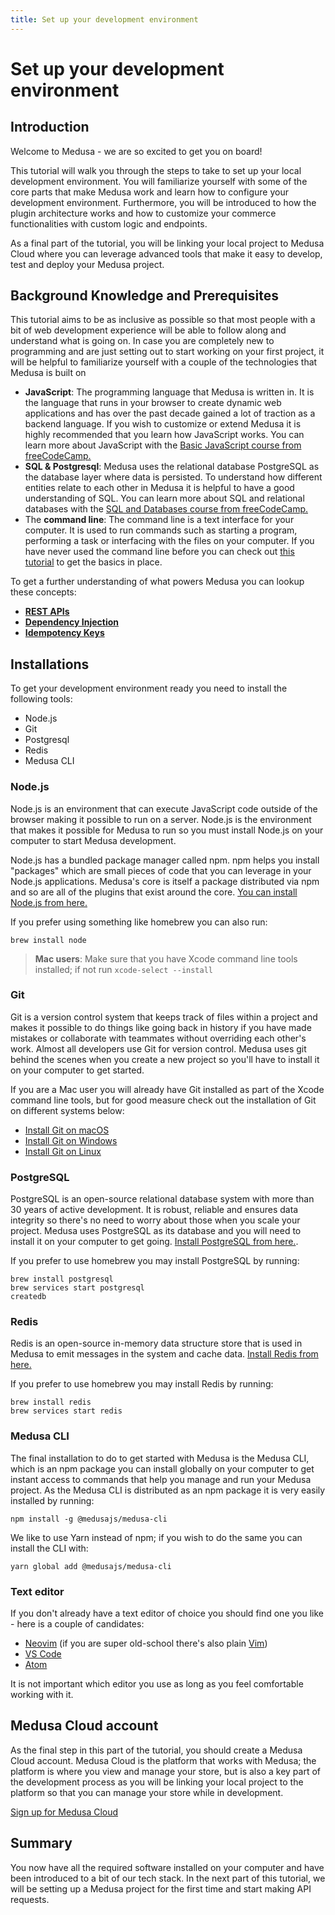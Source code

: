 ```yaml
---
title: Set up your development environment
---
```


# Set up your development environment

## Introduction
Welcome to Medusa - we are so excited to get you on board!

This tutorial will walk you through the steps to take to set up your local development environment. You will familiarize yourself with some of the core parts that make Medusa work and learn how to configure your development environment. Furthermore, you will be introduced to how the plugin architecture works and how to customize your commerce functionalities with custom logic and endpoints.

As a final part of the tutorial, you will be linking your local project to Medusa Cloud where you can leverage advanced tools that make it easy to develop, test and deploy your Medusa project.

## Background Knowledge and Prerequisites
This tutorial aims to be as inclusive as possible so that most people with a bit of web development experience will be able to follow along and understand what is going on. In case you are completely new to programming and are just setting out to start working on your first project, it will be helpful to familiarize yourself with a couple of the technologies that Medusa is built on

- **JavaScript**: The programming language that Medusa is written in. It is the language that runs in your browser to create dynamic web applications and has over the past decade gained a lot of traction as a backend language. If you wish to customize or extend Medusa it is highly recommended that you learn how JavaScript works. You can learn more about JavaScript with the [Basic JavaScript course from freeCodeCamp.](https://www.freecodecamp.org/learn/javascript-algorithms-and-data-structures/#basic-javascript)
- **SQL & Postgresql**: Medusa uses the relational database PostgreSQL as the database layer where data is persisted. To understand how different entities relate to each other in Medusa it is helpful to have a good understanding of SQL. You can learn more about SQL and relational databases with the [SQL and Databases course from freeCodeCamp.](https://www.freecodecamp.org/news/sql-and-databases-full-course/)
- The **command line**: The command line is a text interface for your computer. It is used to run commands such as starting a program, performing a task or interfacing with the files on your computer. If you have never used the command line before you can check out [this tutorial](https://www.learnenough.com/command-line-tutorial) to get the basics in place. 

To get a further understanding of what powers Medusa you can lookup these concepts:

- [**REST APIs**](https://en.wikipedia.org/wiki/Representational_state_transfer)
- [**Dependency Injection**](https://en.wikipedia.org/wiki/Dependency_injection)
- [**Idempotency Keys**](https://brandur.org/idempotency-keys)

## Installations
To get your development environment ready you need to install the following tools:

- Node.js
- Git
- Postgresql
- Redis
- Medusa CLI

### Node.js
Node.js is an environment that can execute JavaScript code outside of the browser making it possible to run on a server. Node.js is the environment that makes it possible for Medusa to run so you must install Node.js on your computer to start Medusa development.

Node.js has a bundled package manager called npm. npm helps you install "packages" which are small pieces of code that you can leverage in your Node.js applications. Medusa's core is itself a package distributed via npm and so are all of the plugins that exist around the core. [You can install Node.js from here.](https://nodejs.org/en/)

If you prefer using something like homebrew you can also run:
```
brew install node
```

> **Mac users**: Make sure that you have Xcode command line tools installed; if not run `xcode-select --install`

### Git
Git is a version control system that keeps track of files within a project and makes it possible to do things like going back in history if you have made mistakes or collaborate with teammates without overriding each other's work. Almost all developers use Git for version control. Medusa uses git behind the scenes when you create a new project so you'll have to install it on your computer to get started. 

If you are a Mac user you will already have Git installed as part of the Xcode command line tools, but for good measure check out the installation of Git on different systems below:

- [Install Git on macOS](https://www.atlassian.com/git/tutorials/install-git)
- [Install Git on Windows](https://www.atlassian.com/git/tutorials/install-git#windows)
- [Install Git on Linux](https://www.atlassian.com/git/tutorials/install-git#linux)

### PostgreSQL
PostgreSQL is an open-source relational database system with more than 30 years of active development. It is robust, reliable and ensures data integrity so there's no need to worry about those when you scale your project. Medusa uses PostgreSQL as its database and you will need to install it on your computer to get going. [Install PostgreSQL from here.](https://www.postgresql.org/download/).

If you prefer to use homebrew you may install PostgreSQL by running:
```
brew install postgresql
brew services start postgresql
createdb
```

### Redis
Redis is an open-source in-memory data structure store that is used in Medusa to emit messages in the system and cache data. [Install Redis from here.](https://redis.io/download)

If you prefer to use homebrew you may install Redis by running:
```
brew install redis
brew services start redis
```

### Medusa CLI
The final installation to do to get started with Medusa is the Medusa CLI, which is an npm package you can install globally on your computer to get instant access to commands that help you manage and run your Medusa project. As the Medusa CLI is distributed as an npm package it is very easily installed by running:
```
npm install -g @medusajs/medusa-cli
``` 
We like to use Yarn instead of npm; if you wish to do the same you can install the CLI with:
```
yarn global add @medusajs/medusa-cli
```

### Text editor
If you don't already have a text editor of choice you should find one you like - here is a couple of candidates:

- [Neovim](https://neovim.io/) (if you are super old-school there's also plain [Vim](https://www.vim.org/))
- [VS Code](https://code.visualstudio.com/)
- [Atom](https://atom.io/)

It is not important which editor you use as long as you feel comfortable working with it.

## Medusa Cloud account
As the final step in this part of the tutorial, you should create a Medusa Cloud account. Medusa Cloud is the platform that works with Medusa; the platform is where you view and manage your store, but is also a key part of the development process as you will be linking your local project to the platform so that you can manage your store while in development.

[Sign up for Medusa Cloud](https://app.medusa-commerce.com)

## Summary 
You now have all the required software installed on your computer and have been introduced to a bit of our tech stack. In the next part of this tutorial, we will be setting up a Medusa project for the first time and start making API requests.
